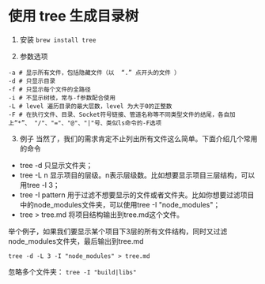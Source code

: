 # 使用 tree 生成目录树

1. 安装
`brew install tree`

2. 参数选项
```
-a # 显示所有文件，包括隐藏文件（以  “.” 点开头的文件 ）
-d # 只显示目录
-f # 只显示每个文件的全路径
-i # 不显示树枝，常与-f参数配合使用
-L # level 遍历目录的最大层数，level 为大于0的正整数
-F # 在执行文件、目录、Socket符号链接、管道名称等不同类型文件的结尾，各自加上“*”、 "/"、"="、"@"、"|"号、类似ls命令的-F选项
```

3. 例子
当然了，我们的需求肯定不止列出所有文件这么简单。下面介绍几个常用的命令
* tree -d 只显示文件夹；
* tree -L n 显示项目的层级。n表示层级数。比如想要显示项目三层结构，可以用tree -l 3；
* tree -I pattern 用于过滤不想要显示的文件或者文件夹。比如你想要过滤项目中的node_modules文件夹，可以使用tree -I "node_modules"；
* tree > tree.md 将项目结构输出到tree.md这个文件。

举个例子，如果我们要显示某个项目下3层的所有文件结构，同时又过滤node_modules文件夹，最后输出到tree.md

`tree -d -L 3 -I "node_modules" > tree.md`

忽略多个文件夹：
`tree -I "build|libs"`